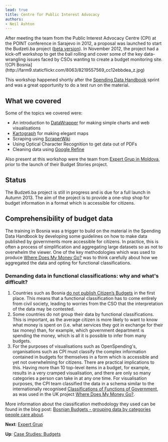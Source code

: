 ```yaml
---
lead: true
title: Centre for Public Interest Advocacy
authors:
- Neil Ashton
---
```

<div class="well">After meeting the team from the Public Interest Advocacy Centre (CPI) at
the POINT conference in Sarajevo in 2012, a proposal was launched to
start the Budzeti.ba project (<a href="http://budzeti.ba/">beta version</a>). In November 2012, the project had a kick-off workshop to get
the ball rolling and cover some of the key data-wrangling issues faced
by CSOs wanting to create a budget monitoring site. </div>
![CPI Bosnia](http://farm9.staticflickr.com/8063/8219557569_cc12ebbdea_z.jpg)

This workshop happened shortly after the [Spending Data Handbook](http://community.openspending.org/research/handbook/) sprint and was a great opportunity to do a test run on the material.

## What we covered

Some of the topics we covered were:

*  An introduction to [DataWrapper](http://datawrapper.de/) for making simple charts and web visualisations
*  [Kartograph](http://kartograph.org/) for making elegant maps
* Scraping using [ScraperWiki](http://scraperwiki.com/)
*  Using Optical Character Recognition to get data out of PDFs
*  Cleaning data using [Google Refine](http://code.google.com/p/google-refine/)

Also present at this workshop were the team from [Expert Grup in Moldova](../expert-grup/), prior to the launch of their Budget Stories project.

## Status

The Budzeti.ba project is still in progress and is due for a full launch
in Autumn 2013. The aim of the project is to provide a one-stop shop for
budget information in a format which is accessible for citizens.

## Comprehensibility of budget data

The training in Bosnia was a trigger to build on the material in the Spending Data Handbook by developing some guidelines on how to make data published by governments more accessible for citizens. In practice, this is often a process of simplification and aggregating large datasets so as not to overwhelm the viewer. One of the key methodologies which was used to produce [Where Does My Money Go?](http://wheredoesmymoneygo.org) was to think carefully about how we aggregated the data and opting for functional classifications.

### Demanding data in functional classifications: why and what's difficult?

1.  Countries such as Bosnia [do not publish Citizen’s
    Budgets](http://survey.internationalbudget.org/#profile/BA) in the
    first place. This means that a functional classification has to come entirely
    from civil society, leading to worries from the CSO that the
    interpretation of the data may be contested.
2.  Some countries do not group their data by functional
    classifications. This is important, as the average citizen is more
    likely to want to know what money is spent on (i.e. what services
    they got in exchange for their tax money) than, for example, which
    government department is spending the money, which is all it is
    possible to infer from many budgets.
3.  For the purposes of visualisations such as OpenSpending's,
    organisations such as CPI must classify the complex information
    contained in budgets for themselves in a form which is accessible
    and yet not overwhelming for citizens. There are practical
    implications to this. Having more than 10 top-level
    items in a budget, for example, results in a very cramped visualisation, and there are only so many categories a person can take in at
    any one time. For visualisation purposes, the CPI team
    classified the data in a schema similar to the internationally
    recognised [Classifications of Functions of Government](http://unstats.un.org/unsd/cr/registry/regcst.asp?Cl=4), as was used
    in the UK project [Where Does My Money Go?](http://wheredoesmymoneygo.org/).

More information about the classification methodology they used can be
found in the blog post: [Bosnian Budgets - grouping data by categories people
care
about](http://community.openspending.org/2012/11/bosnian-budgets-grouping-data-by-categories-people-care-about/).

**Next**: [Expert Grup](../expert-grup/)

**Up**: [Case Studies: Budgets](../)

